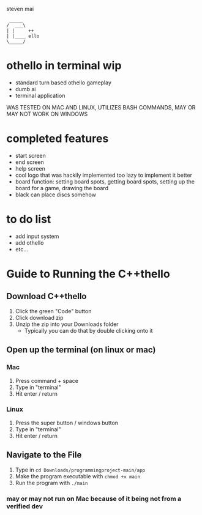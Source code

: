steven mai

```
 _____
/  ___\
| |     ++
| |____ ello
\_____/
```

# othello in terminal wip
* standard turn based othello gameplay
* dumb ai
* terminal application

WAS TESTED ON MAC AND LINUX, UTILIZES BASH COMMANDS, MAY OR MAY NOT WORK ON WINDOWS

# completed features
* start screen 
* end screen
* help screen
* cool logo that was hackily implemented too lazy to implement it better
* board function: setting board spots, getting board spots, setting up the board for a game, drawing the board
* black can place discs somehow

# to do list
* add input system
* add othello
* etc...

# Guide to Running the C++thello

## Download C++thello

1. Click the green "Code" button
2. Click download zip
3. Unzip the zip into your Downloads folder
   * Typically you can do that by double clicking onto it

## Open up the terminal (on linux or mac)

### Mac

1. Press command + space
2. Type in "terminal"
3. Hit enter / return

### Linux

1. Press the super button / windows button
2. Type in "terminal"
3. Hit enter / return

## Navigate to the File

1. Type in `cd Downloads/programmingproject-main/app`
2. Make the program executable with `chmod +x main`
3. Run the program with `./main`

### may or may not run on Mac because of it being not from a verified dev
